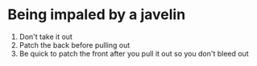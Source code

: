 # Being impaled by a javelin

1. Don't take it out
2. Patch the back before pulling out
3. Be quick to patch the front after you pull it out so you don't bleed out
